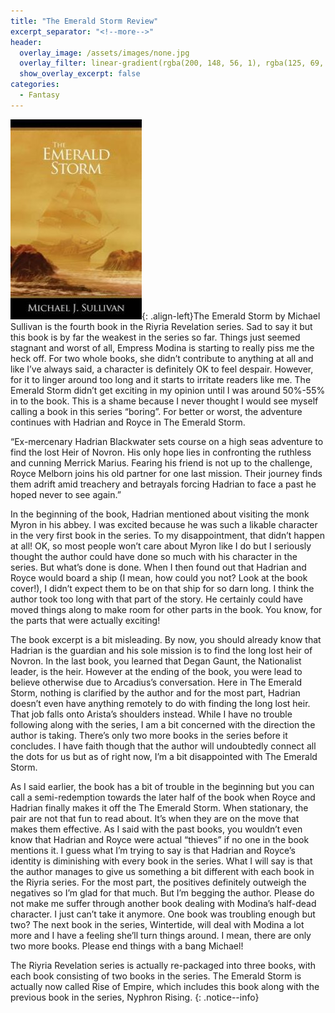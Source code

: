```yaml
---
title: "The Emerald Storm Review"
excerpt_separator: "<!--more-->"
header:
  overlay_image: /assets/images/none.jpg
  overlay_filter: linear-gradient(rgba(200, 148, 56, 1), rgba(125, 69, 35, 1))
  show_overlay_excerpt: false
categories:
  - Fantasy
---
```

![emerald-storm-cover](/assets/images/emerald-storm.jpg){: .align-left}The Emerald Storm by Michael Sullivan is the fourth book in the Riyria Revelation series. Sad to say it but this book is by far the weakest in the series so far. Things just seemed stagnant and worst of all, Empress Modina is starting to really piss me the heck off. For two whole books, she didn’t contribute to anything at all and like I’ve always said, a character is definitely OK to feel despair. However, for it to linger around too long and it starts to irritate readers like me. The Emerald Storm didn’t get exciting in my opinion until I was around 50%-55% in to the book. This is a shame because I never thought I would see myself calling a book in this series “boring”. For better or worst, the adventure continues with Hadrian and Royce in The Emerald Storm.

“Ex-mercenary Hadrian Blackwater sets course on a high seas adventure to find the lost Heir of Novron. His only hope lies in confronting the ruthless and cunning Merrick Marius. Fearing his friend is not up to the challenge, Royce Melborn joins his old partner for one last mission. Their journey finds them adrift amid treachery and betrayals forcing Hadrian to face a past he hoped never to see again.”

In the beginning of the book, Hadrian mentioned about visiting the monk Myron in his abbey. I was excited because he was such a likable character in the very first book in the series. To my disappointment, that didn’t happen at all! OK, so most people won’t care about Myron like I do but I seriously thought the author could have done so much with his character in the series. But what’s done is done. When I then found out that Hadrian and Royce would board a ship (I mean, how could you not? Look at the book cover!), I didn’t expect them to be on that ship for so darn long. I think the author took too long with that part of the story. He certainly could have moved things along to make room for other parts in the book. You know, for the parts that were actually exciting!

The book excerpt is a bit misleading. By now, you should already know that Hadrian is the guardian and his sole mission is to find the long lost heir of Novron. In the last book, you learned that Degan Gaunt, the Nationalist leader, is the heir. However at the ending of the book, you were lead to believe otherwise due to Arcadius’s conversation. Here in The Emerald Storm, nothing is clarified by the author and for the most part, Hadrian doesn’t even have anything remotely to do with finding the long lost heir. That job falls onto Arista’s shoulders instead. While I have no trouble following along with the series, I am a bit concerned with the direction the author is taking. There’s only two more books in the series before it concludes. I have faith though that the author will undoubtedly connect all the dots for us but as of right now, I’m a bit disappointed with The Emerald Storm.

As I said earlier, the book has a bit of trouble in the beginning but you can call a semi-redemption towards the later half of the book when Royce and Hadrian finally makes it off the The Emerald Storm. When stationary, the pair are not that fun to read about. It’s when they are on the move that makes them effective. As I said with the past books, you wouldn’t even know that Hadrian and Royce were actual “thieves” if no one in the book mentions it. I guess what I’m trying to say is that Hadrian and Royce’s identity is diminishing with every book in the series. What I will say is that the author manages to give us something a bit different with each book in the Riyria series. For the most part, the positives definitely outweigh the negatives so I’m glad for that much. But I’m begging the author. Please do not make me suffer through another book dealing with Modina’s half-dead character. I just can’t take it anymore. One book was troubling enough but two? The next book in the series, Wintertide, will deal with Modina a lot more and I have a feeling she’ll turn things around. I mean, there are only two more books. Please end things with a bang Michael!

The Riyria Revelation series is actually re-packaged into three books, with each book consisting of two books in the series. The Emerald Storm is actually now called Rise of Empire, which includes this book along with the previous book in the series, Nyphron Rising.
{: .notice--info}